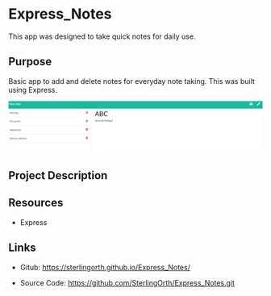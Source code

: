 # Express_Notes
This app was designed to take quick notes for daily use.

## Purpose

Basic app to add and delete notes for everyday note taking.  This was built using Express.

![Express-Notes](public/assets/pictures/AlwaysBeCoding.png)

## Project Description

## Resources

- Express

## Links

- Gitub: https://sterlingorth.github.io/Express_Notes/

- Source Code: https://github.com/SterlingOrth/Express_Notes.git
